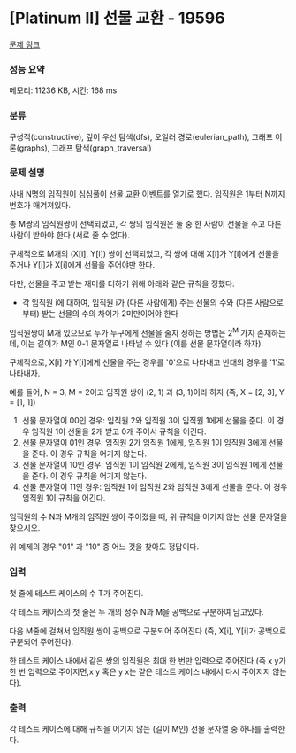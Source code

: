 # [Platinum II] 선물 교환 - 19596 

[문제 링크](https://www.acmicpc.net/problem/19596) 

### 성능 요약

메모리: 11236 KB, 시간: 168 ms

### 분류

구성적(constructive), 깊이 우선 탐색(dfs), 오일러 경로(eulerian_path), 그래프 이론(graphs), 그래프 탐색(graph_traversal)

### 문제 설명

<p>사내 N명의 임직원이 심심풀이 선물 교환 이벤트를 열기로 했다. 임직원은 1부터 N까지 번호가 매겨져있다.</p>

<p>총 M쌍의 임직원쌍이 선택되었고, 각 쌍의 임직원은 둘 중 한 사람이 선물을 주고 다른 사람이 받아야 한다 (서로 줄 수 없다).</p>

<p>구체적으로 M개의 (X[i], Y[i]) 쌍이 선택되었고, 각 쌍에 대해 X[i]가 Y[i]에게 선물을 주거나 Y[i]가 X[i]에게 선물을 주어야만 한다.</p>

<p>다만, 선물을 주고 받는 재미를 더하기 위해 아래와 같은 규칙을 정했다:</p>

<ul>
	<li>각 임직원 i에 대하여, 임직원 i가 (다른 사람에게) 주는 선물의 수와 (다른 사람으로부터) 받는 선물의 수의 차이가 2미만이어야 한다</li>
</ul>

<p>임직원쌍이 M개 있으므로 누가 누구에게 선물을 줄지 정하는 방법은 2<sup>M</sup> 가지 존재하는데, 이는 길이가 M인 0-1 문자열로 나타낼 수 있다 (이를 선물 문자열이라 하자).</p>

<p>구체적으로, X[i] 가 Y[i]에게 선물을 주는 경우를 '0'으로 나타내고 반대의 경우를 '1'로 나타내자.</p>

<p>예를 들어, N = 3, M = 2이고 임직원 쌍이 (2, 1) 과 (3, 1)이라 하자 (즉, X = [2, 3], Y = [1, 1])</p>

<ol>
	<li>선물 문자열이 00인 경우: 임직원 2와 임직원 3이 임직원 1에게 선물을 준다. 이 경우 임직원 1이 선물을 2개 받고 0개 주어서 규칙을 어긴다.</li>
	<li>선물 문자열이 01인 경우: 임직원 2가 임직원 1에게, 임직원 1이 임직원 3에게 선물을 준다. 이 경우 규칙을 어기지 않는다.</li>
	<li>선물 문자열이 10인 경우: 임직원 1이 임직원 2에게, 임직원 3이 임직원 1에게 선물을 준다. 이 경우 규칙을 어기지 않는다.</li>
	<li>선물 문자열이 11인 경우: 임직원 1이 임직원 2와 임직원 3에게 선물을 준다. 이 경우 임직원 1이 규칙을 어긴다.</li>
</ol>

<p>임직원의 수 N과 M개의 임직원 쌍이 주어졌을 때, 위 규칙을 어기지 않는 선물 문자열을 찾으시오.</p>

<p>위 예제의 경우 "01" 과 "10" 중 어느 것을 찾아도 정답이다.</p>

### 입력 

 <p>첫 줄에 테스트 케이스의 수 T가 주어진다.</p>

<p>각 테스트 케이스의 첫 줄은 두 개의 정수 N과 M을 공백으로 구분하여 담고있다.</p>

<p>다음 M줄에 걸쳐서 임직원 쌍이 공백으로 구분되어 주어진다 (즉, X[i], Y[i]가 공백으로 구분되어 주어진다).</p>

<p>한 테스트 케이스 내에서 같은 쌍의 임직원은 최대 한 번만 입력으로 주어진다 (즉 x y가 한 번 입력으로 주어지면,x y 혹은 y x는 같은 테스트 케이스 내에서 다시 주어지지 않는다).</p>

### 출력 

 <p>각 테스트 케이스에 대해 규칙을 어기지 않는 (길이 M인) 선물 문자열 중 하나를 출력한다.</p>

